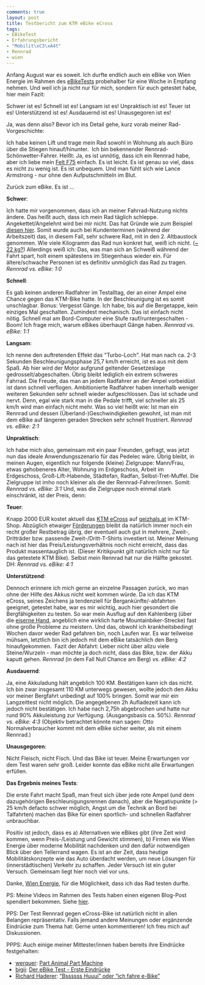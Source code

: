 ```yaml
---
comments: true
layout: post
title: Testbericht zum KTM eBike eCross
tags:
- EBikeTest
- Erfahrungsbericht
- "Mobilit\xC3\xA4t"
- Rennrad
- wien
---
```

Anfang August war es soweit. Ich durfte endlich auch ein eBike von Wien Energie im Rahmen des <a title="e-Bike-Test? – Ich bin dabei." href="http://johannes.nagl.name/2012/e-bike-test-ich-bin-dabei/">eBikeTests</a> probehalber für eine Woche in Empfang nehmen. Und weil ich ja nicht nur für mich, sondern für euch getestet habe, hier mein Fazit:

Schwer ist es! Schnell ist es! Langsam ist es! Unpraktisch ist es! Teuer ist es! Unterstützend ist es! Ausdauernd ist es! Unausgegoren ist es!

Ja, was denn also? Bevor ich ins Detail gehe, kurz vorab meiner Rad-Vorgeschichte:

Ich habe keinen Lift und trage mein Rad sowohl in Wohnung als auch Büro über die Stiegen hinauf/hinunter.  Ich bin bekennender Rennrad-Schönwetter-Fahrer. Heißt: Ja, es ist unnötig, dass ich ein Rennrad habe, aber ich liebe mein <a href="http://johannes.nagl.name/2010/rennrad-felt-f75/">Felt F75</a> einfach. Es ist leicht. Es ist genau so viel, dass es nicht zu wenig ist. Es ist unbequem. Und man fühlt sich wie Lance Armstrong - nur ohne den Aufputschmitteln im Blut.

Zurück zum eBike. Es ist ...

<strong>Schwer</strong>:

Ich hatte mir vorgenommen, dass ich an meiner Fahrrad-Nutzung nichts ändere. Das heißt auch, dass ich mein Rad täglich schleppe. Angekettet/Angelehnt wird bei mir nicht. Das hat Gründe wie zum Beispiel <a href="http://twitter.com/schaffertom/statuses/234266068124852224">diesen hier</a>. Somit wurde auch bei Kundenterminen (während der Arbeitszeit) das, in diesem Fall, sehr schwere Rad, mit in den 2. Altbaustock genommen. Wie viele Kilogramm das Rad nun konkret hat, weiß ich nicht. (<a href="http://www.ktm-bikes.at/e-bike/e-bike/eCross.php?lang=DE">~ 22 kg?</a>) Allerdings weiß ich: Das, was man sich an Schweiß während der Fahrt spart, holt einem spätestens im Stiegenhaus wieder ein. Für ältere/schwache Personen ist es definitiv unmöglich das Rad zu tragen. <em>Rennrad vs. eBike: 1:0</em>

<strong>Schnell</strong>:

Es gab keinen anderen Radfahrer im Testalltag, der an einer Ampel eine Chance gegen das KTM-Bike hatte. In der Beschleunigung ist es somit unschlagbar. Bonus: Vergesst Gänge. Ich habe, bis auf die Bergetappe, kein einziges Mal geschalten. Zumindest mechanisch. Das ist einfach nicht nötig. Schnell mal am Bord-Computer eine Stufe rauf/runtergeschalten - Boom! Ich frage mich, warum eBikes überhaupt Gänge haben. <em>Rennrad vs. eBike: 1:1</em>

<strong>Langsam</strong>:

Ich nenne den auftretenden Effekt das "Turbo-Loch". Hat man nach ca. 2-3 Sekunden Beschleunigungsphase 25,7 km/h erreicht, ist es aus mit dem Spaß. Ab hier wird der Motor aufgrund geltender Gesetzeslage gedrosselt/abgeschalten. Übrig bleibt lediglich ein extrem schweres Fahrrad. Die Freude, das man an jedem Radfahrer an der Ampel vorbeidüst ist dann schnell verflogen. Ambitionierte Radfahrer haben innerhalb weniger weiteren Sekunden sehr schnell wieder aufgeschlossen. Das ist schade und nervt. Denn, egal wie stark man in die Pedale trifft, viel schneller als 25 km/h wird man einfach nicht mehr. Was so viel heißt wie: Ist man ein Rennrad und dessen (Überland-)Geschwindigkeiten gewohnt, ist man mit dem eBike auf längeren geraden Strecken sehr schnell frustriert. <em>Rennrad vs. eBike: 2:1</em>

<strong>Unpraktisch</strong>:

Ich habe mich also, gemeinsam mit ein paar Freunden, gefragt, was jetzt nun das ideale Anwendungsszenario für das Pedelec wäre. Übrig bleibt, in meinen Augen, eigentlich nur folgende (kleine) Zielgruppe: Mann/Frau, etwas gehobeneres Alter, Wohnung im Erdgeschoss, Arbeit im Erdgeschoss, Groß-Lift-Habende, Städtefan, Radfan, Selbst-Tret-Muffel. Die Zielgruppe ist imho noch kleiner als die der Rennrad-Fahrer/innen. Somit: <em>Rennrad vs. eBike: 3:1</em> Und, was die Zielgruppe noch einmal stark einschränkt, ist der Preis, denn:

<strong>Teuer</strong>:

Knapp 2000 EUR kostet aktuell das <a href="http://www.ktm-bikes.at/e-bike/e-bike/eCross.php?lang=DE">KTM eCross</a> auf <a href="http://geizhals.at/716327">geizhals.at</a> im KTM-Shop. Abzüglich etwaiger <a href="http://www.oeamtc.at/?id=2500,1362941,,">Förderungen</a> bleibt da natürlich immer noch ein recht großer Restbetrag übrig, der eventuell auch gut in mehrere, Zweit-, Dritträder bzw. passende Zweit-/Dritt-T-Shirts investiert ist. Meiner Meinung nach ist hier das Preis/Leistungsverhältnis noch nicht erreicht, dass das Produkt massentauglich ist. (Dieser Kritikpunkt gilt natürlich nicht nur für das getestete KTM Bike). Selbst mein Rennrad hat nur die Hälfte gekostet. DH: <em>Rennrad vs. eBike: 4:1</em>

<strong>Unterstützend</strong>:

Dennoch erinnere ich mich gerne an einzelne Passagen zurück, wo man ohne der Hilfe des Akkus nicht weit kommen würde. Da ich das KTM eCross, seines Zeichens ja tendenziell für Bergankünfte/-abfahrten geeignet, getestet habe, war es mir wichtig, auch hier gesondert die Bergfähigkeiten zu testen. So war mein Ausflug auf den Kahlenberg (über die <a href="http://www.runmap.net/route/58218#lat=48.255684933201&amp;lng=16.35708&amp;zoom=13&amp;maptype=ts_terrain">eiserne Hand</a>, angeblich eine wirklich harte Mountainbiker-Strecke) fast ohne große Probleme zu meistern. Und das, obwohl ich krankheitsbedingt Wochen davor weder Rad gefahren bin, noch Laufen war. Es war teilweise mühsam, letztlich bin ich jedoch mit dem eBike tatsächlich den Berg hinaufgekommen.  Fazit der Abfahrt: Lieber nicht über allzu viele Steine/Wurzeln - man möchte ja doch nicht, dass das Bike, bzw. der Akku kaputt gehen. <em>Rennrad</em> (in dem Fall Null Chance am Berg) <em>vs. eBike: 4:2</em>

<strong>Ausdauernd</strong>:

Ja, eine Akkuladung hält angeblich 100 KM. Bestätigen kann ich das nicht. Ich bin zwar insgesamt 110 KM unterwegs gewesen, wollte jedoch den Akku vor meiner Bergfahrt unbedingt auf 100% bringen. Somit war mir ein Langzeittest nicht möglich. Die angegebenen 2h Aufladezeit kann ich jedoch nicht bestätigen. Ich habe nach 2,75h abgebrochen und hatte nur rund 90% Akkuleistung zur Verfügung. (Ausgangsbasis ca. 50%). <em>Rennrad vs. eBike: 4:3</em> (Objektiv betrachtet könnte man sagen: Otto Normalverbraucher kommt mit dem eBike sicher weiter, als mit einem Rennrad.)

<strong>Unausgegoren</strong>:

Nicht Fleisch, nicht Fisch. Und das Bike ist teuer. Meine Erwartungen vor dem Test waren sehr groß. Leider konnte das eBike nicht alle Erwartungen erfüllen.

<strong>Das Ergebnis meines Tests</strong>:

Die erste Fahrt macht Spaß, man freut sich über jede rote Ampel (und dem dazugehörigen Beschleunigungsrennen danach), aber die Negativpunkte (&gt; 25 km/h defacto schwer möglich, Angst um die Technik an Bord bei Talfahrten) machen das Bike für einen sportlich- und schnellen Radfahrer unbrauchbar.

Positiv ist jedoch, dass es a) Alternativen wie eBikes gibt (ihre Zeit wird kommen, wenn Preis-/Leistung und Gewicht stimmen), b) Firmen wie Wien Energie über moderne Mobilität nachdenken und den dafür notwendigen Blick über den Tellerrand wagen. Es ist an der Zeit, dass heutige Mobilitätskonzepte wie das Auto überdacht werden, um neue Lösungen für (innerstädtischen) Verkehr zu schaffen. Jeder Versuch ist ein guter Versuch. Gemeinsam liegt hier noch viel vor uns.

Danke, <a href="http://blog.wienenergie.at/2012/07/18/sommer-e-bike-test-2012/">Wien Energie</a>, für die Möglichkeit, dass ich das Rad testen durfte.

PS: Meine Videos im Rahmen des Tests haben einen eigenen Blog-Post spendiert bekommen. Siehe <a href="http://johannes.nagl.name/2012/videos-zum-ktm-ecross-e-bike-test">hier</a>.

PPS: Der Test Rennrad gegen eCross-Bike ist natürlich nicht in allen Belangen repräsentativ. Falls jemand andere Meinungen oder ergänzende Eindrücke zum Thema hat: Gerne unten kommentieren! Ich freu mich auf Diskussionen.

PPPS: Auch einige meiner Mittester/innen haben bereits ihre Eindrücke festgehalten:
<ul>
	<li><a href="http://www.werquer.com/blog/">werquer</a>: <a href="http://www.werquer.com/blog/2012/07/ebiketest-part-animal-part-machine/">Part Animal Part Machine</a></li>
	<li><a href="http://bigii.wordpress.com/">bigii</a>: <a href="http://bigii.wordpress.com/2012/07/17/der-ebike-test-erste-eindrucke/">Der eBike Test - Erste Eindrücke</a></li>
	<li><a href="http://hdrr.at">Richard Haderer</a>: <a title="“Bssssss Huuui” oder “ich fahre e-Bike”" href="http://www.hdrr.at/2012/bssssss-huuui-oder-ich-fahre-e-bike/">“Bssssss Huuui” oder “ich fahre e-Bike”</a></li>
</ul>
